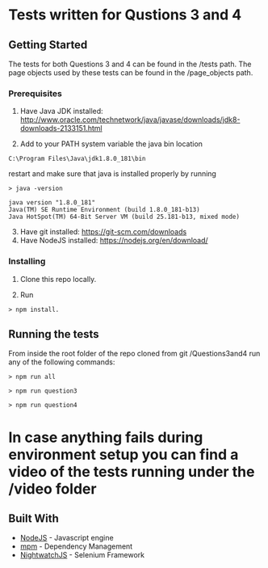 # Tests written for Qustions 3 and 4

## Getting Started

The tests for both Questions 3 and 4 can be found in the /tests path.
The page objects used by these tests can be found in the /page_objects path.

### Prerequisites

1. Have Java JDK installed: http://www.oracle.com/technetwork/java/javase/downloads/jdk8-downloads-2133151.html

2. Add to your PATH system variable the java bin location
```
C:\Program Files\Java\jdk1.8.0_181\bin
```

restart and make sure that java is installed properly by running

```
> java -version

java version "1.8.0_181"
Java(TM) SE Runtime Environment (build 1.8.0_181-b13)
Java HotSpot(TM) 64-Bit Server VM (build 25.181-b13, mixed mode)
```
3. Have git installed: https://git-scm.com/downloads
4. Have NodeJS installed: https://nodejs.org/en/download/

### Installing

1. Clone this repo locally.

2. Run 
```
> npm install.
```

## Running the tests

From inside the root folder of the repo cloned from git /Questions3and4 run any of the following commands:
```
> npm run all
```
```
> npm run question3
```
```
> npm run question4
```

# In case anything fails during environment setup you can find a video of the tests running under the /video folder

## Built With

* [NodeJS](https://nodejs.org/en/) - Javascript engine
* [mpm](https://www.npmjs.com/) - Dependency Management
* [NightwatchJS](http://nightwatchjs.org/) - Selenium Framework

